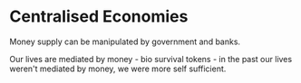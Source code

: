 # Centralised Economies
Money supply can be manipulated by government and banks.

Our lives are mediated by money - bio survival tokens - in the past our lives weren't mediated by money, we were more self sufficient.